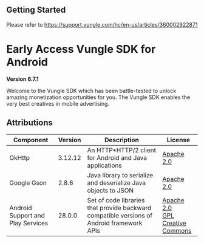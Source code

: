 ## Getting Started
Please refer to https://support.vungle.com/hc/en-us/articles/360002922871

Early Access Vungle SDK for Android
=======================

**Version 6.7.1**

Welcome to the Vungle SDK which has been battle-tested to unlock amazing monetization opportunities for you.  The Vungle SDK enables the very best creatives in mobile advertising. 
## Attributions

| Component                         | Version | Description                                                                               | License                                                                        |
|-----------------------------------|---------|-------------------------------------------------------------------------------------------|--------------------------------------------------------------------------------|
| OkHttp                            | 3.12.12  | An HTTP+HTTP/2 client for Android and  Java applications                                  | [Apache 2.0](https://www.apache.org/licenses/LICENSE-2.0)                      |
| Google Gson                       | 2.8.6   | Java library to serialize and deserialize Java objects to JSON                            | [Apache 2.0](https://www.apache.org/licenses/LICENSE-2.0)                      |
| Android Support and Play Services | 28.0.0  | Set of code libraries that provide backward compatible versions of Android framework APIs | [Apache 2.0 <br/> GPL <br/> Creative Commons](https://developer.android.com/license) |